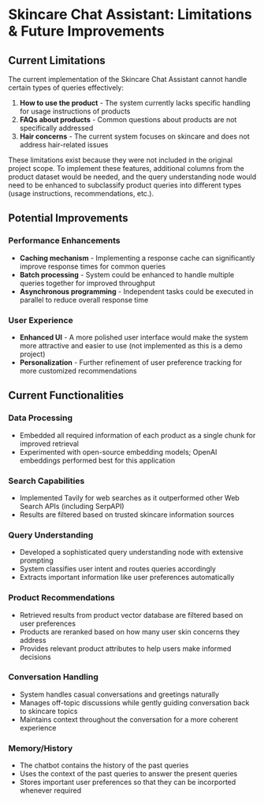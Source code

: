 # Skincare Chat Assistant: Limitations & Future Improvements

## Current Limitations

The current implementation of the Skincare Chat Assistant cannot handle certain types of queries effectively:

1. **How to use the product** - The system currently lacks specific handling for usage instructions of products
2. **FAQs about products** - Common questions about products are not specifically addressed
3. **Hair concerns** - The current system focuses on skincare and does not address hair-related issues

These limitations exist because they were not included in the original project scope. To implement these features, additional columns from the product dataset would be needed, and the query understanding node would need to be enhanced to subclassify product queries into different types (usage instructions, recommendations, etc.).

## Potential Improvements

### Performance Enhancements
* **Caching mechanism** - Implementing a response cache can significantly improve response times for common queries
* **Batch processing** - System could be enhanced to handle multiple queries together for improved throughput
* **Asynchronous programming** - Independent tasks could be executed in parallel to reduce overall response time

### User Experience
* **Enhanced UI** - A more polished user interface would make the system more attractive and easier to use (not implemented as this is a demo project)
* **Personalization** - Further refinement of user preference tracking for more customized recommendations

## Current Functionalities

### Data Processing
* Embedded all required information of each product as a single chunk for improved retrieval
* Experimented with open-source embedding models; OpenAI embeddings performed best for this application

### Search Capabilities
* Implemented Tavily for web searches as it outperformed other Web Search APIs (including SerpAPI)
* Results are filtered based on trusted skincare information sources

### Query Understanding
* Developed a sophisticated query understanding node with extensive prompting
* System classifies user intent and routes queries accordingly
* Extracts important information like user preferences automatically

### Product Recommendations
* Retrieved results from product vector database are filtered based on user preferences
* Products are reranked based on how many user skin concerns they address
* Provides relevant product attributes to help users make informed decisions

### Conversation Handling
* System handles casual conversations and greetings naturally
* Manages off-topic discussions while gently guiding conversation back to skincare topics
* Maintains context throughout the conversation for a more coherent experience

### Memory/History
* The chatbot contains the history of the past queries
* Uses the context of the past queries to answer the present queries
* Stores important user preferences so that they can be incorported whenever required